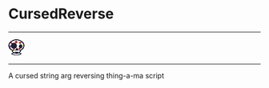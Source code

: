 # CursedReverse
---

![Cursed Reverse Logo](<https://raw.githubusercontent.com/zacharysarette/CursedReverse/%24/logo.png>)

---
A cursed string arg reversing thing-a-ma script


